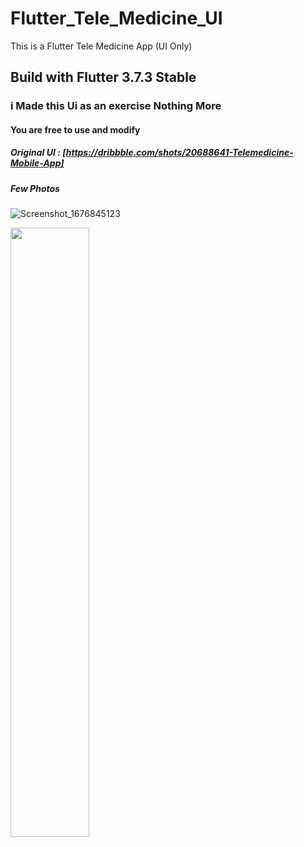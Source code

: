 # Flutter_Tele_Medicine_UI

This is a Flutter Tele Medicine App (UI Only)

## Build with Flutter 3.7.3 Stable

### i Made this Ui as an exercise Nothing More

#### You are free to use and modify

##### Original UI : [https://dribbble.com/shots/20688641-Telemedicine-Mobile-App]

##### Few Photos
![Screenshot_1676845123](https://user-images.githubusercontent.com/85020587/219978519-d0f11143-ea5e-499f-a210-244bf227aeab.png)

<img src="https://user-images.githubusercontent.com/85020587/219978519-d0f11143-ea5e-499f-a210-244bf227aeab.png" width=50% height=50%>
